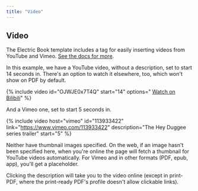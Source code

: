 ```yaml
---
title: "Video"
---
```


## Video

The Electric Book template includes a tag for easily inserting videos from YouTube and Vimeo. [See the docs for more](https://electricbookworks.github.io/electric-book/docs/editing/video.html).

In this example, we have a YouTube video, without a description, set to start 14 seconds in. There's an option to watch it elsewhere, too, which won't show on PDF by default.

{% include video id="OJWJE0x7T4Q" start="14" options="
[Watch on Bilibili](https://www.bilibili.com/video/BV1zE411X76t/)" %}

And a Vimeo one, set to start 5 seconds in.

{% include video host="vimeo" id="113933422" link="https://www.vimeo.com/113933422" description="The Hey Duggee series trailer" start="5" %}

Neither have thumbnail images specified. On the web, if an image hasn't been specified here, when you're online the page will fetch a thumbnail for YouTube videos automatically. For Vimeo and in other formats (PDF, epub, app), you'll get a placeholder.

Clicking the description will take you to the video online (except in print-PDF, where the print-ready PDF's profile doesn't allow clickable links).
